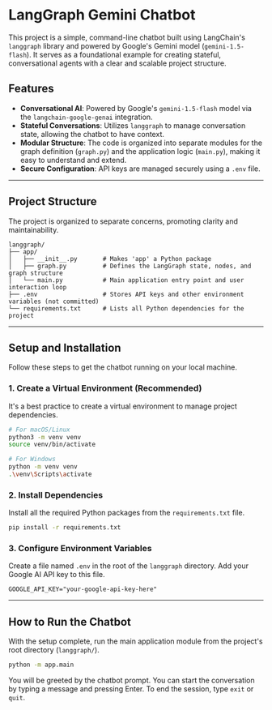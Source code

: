 # LangGraph Gemini Chatbot

This project is a simple, command-line chatbot built using LangChain's `langgraph` library and powered by Google's Gemini model (`gemini-1.5-flash`). It serves as a foundational example for creating stateful, conversational agents with a clear and scalable project structure.

## Features

- **Conversational AI**: Powered by Google's `gemini-1.5-flash` model via the `langchain-google-genai` integration.
- **Stateful Conversations**: Utilizes `langgraph` to manage conversation state, allowing the chatbot to have context.
- **Modular Structure**: The code is organized into separate modules for the graph definition (`graph.py`) and the application logic (`main.py`), making it easy to understand and extend.
- **Secure Configuration**: API keys are managed securely using a `.env` file.

---

## Project Structure

The project is organized to separate concerns, promoting clarity and maintainability.

```
langgraph/
├── app/
│   ├── __init__.py       # Makes 'app' a Python package
│   ├── graph.py          # Defines the LangGraph state, nodes, and graph structure
│   └── main.py           # Main application entry point and user interaction loop
├── .env                  # Stores API keys and other environment variables (not committed)
└── requirements.txt      # Lists all Python dependencies for the project
```

---

## Setup and Installation

Follow these steps to get the chatbot running on your local machine.

### 1. Create a Virtual Environment (Recommended)

It's a best practice to create a virtual environment to manage project dependencies.

```bash
# For macOS/Linux
python3 -m venv venv
source venv/bin/activate

# For Windows
python -m venv venv
.\venv\Scripts\activate
```

### 2. Install Dependencies

Install all the required Python packages from the `requirements.txt` file.

```bash
pip install -r requirements.txt
```

### 3. Configure Environment Variables

Create a file named `.env` in the root of the `langgraph` directory. Add your Google AI API key to this file.

```env
GOOGLE_API_KEY="your-google-api-key-here"
```

---

## How to Run the Chatbot

With the setup complete, run the main application module from the project's root directory (`langgraph/`).

```bash
python -m app.main
```

You will be greeted by the chatbot prompt. You can start the conversation by typing a message and pressing Enter. To end the session, type `exit` or `quit`.